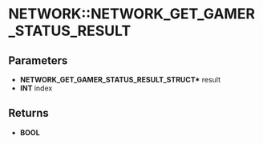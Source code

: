 # NETWORK::NETWORK_GET_GAMER_STATUS_RESULT

## Parameters
* **NETWORK_GET_GAMER_STATUS_RESULT_STRUCT\*** result
* **INT** index

## Returns
* **BOOL**